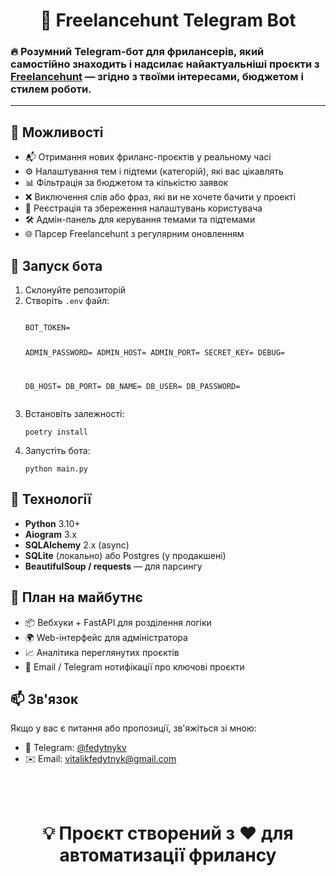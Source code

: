 <h1 align="center">🤖 Freelancehunt Telegram Bot</h1>

<h3>
  🔥 Розумний Telegram-бот для фрилансерів, який самостійно знаходить і надсилає найактуальніші проєкти з 
  <a href="https://freelancehunt.com" target="_blank">Freelancehunt</a> — згідно з твоїми інтересами, бюджетом і стилем роботи.
</h3>


<hr/>

<h2>🔧 Можливості</h2>

<ul>
  <li>📬 Отримання нових фриланс-проєктів у реальному часі</li>
  <li>⚙️ Налаштування тем і підтеми (категорій), які вас цікавлять</li>
  <li>📊 Фільтрація за бюджетом та кількістю заявок</li>
  <li>❌ Виключення слів або фраз, які ви не хочете бачити у проекті</li>
  <li>👤 Реєстрація та збереження налаштувань користувача</li>
  <li>🛠 Адмін-панель для керування темами та підтемами</li>
  <li>🌐 Парсер Freelancehunt з регулярним оновленням</li>
</ul>

<h2>🚀 Запуск бота</h2>

<ol>
  <li>Склонуйте репозиторій</li>
  <li>Створіть <code>.env</code> файл:
    <pre><code>
BOT_TOKEN=

ADMIN_PASSWORD=
ADMIN_HOST=
ADMIN_PORT=
SECRET_KEY=
DEBUG=

DB_HOST=
DB_PORT=
DB_NAME=
DB_USER=
DB_PASSWORD=
    </code></pre>
  </li>
  <li>Встановіть залежності:
    <pre><code>poetry install</code></pre>
  </li>
  <li>Запустіть бота:
    <pre><code>python main.py</code></pre>
  </li>
</ol>

<h2>📌 Технології</h2>

<ul>
  <li><b>Python</b> 3.10+</li>
  <li><b>Aiogram</b> 3.x</li>
  <li><b>SQLAlchemy</b> 2.x (async)</li>
  <li><b>SQLite</b> (локально) або Postgres (у продакшені)</li>
  <li><b>BeautifulSoup / requests</b> — для парсингу</li>
</ul>

<h2>🧩 План на майбутнє</h2>

<ul>
  <li>📦 Вебхуки + FastAPI для розділення логіки</li>
  <li>🌍 Web-інтерфейс для адміністратора</li>
  <li>📈 Аналітика переглянутих проєктів</li>
  <li>🔔 Email / Telegram нотифікації про ключові проєкти</li>
</ul>

<h2>📫 Зв'язок</h2>
<p>Якщо у вас є питання або пропозиції, зв'яжіться зі мною:</p>

<ul>
    <li>📱 Telegram: <a href="https://t.me/fedytnykv">@fedytnykv</a></li>
    <li>✉️ Email: <a href="mailto:vitalikfedytnyk@gmail.com">vitalikfedytnyk@gmail.com</a></li>
</ul>

<br/><br/>
<h1 align="center">💡 Проєкт створений з ❤️ для автоматизації фрилансу</h1>
